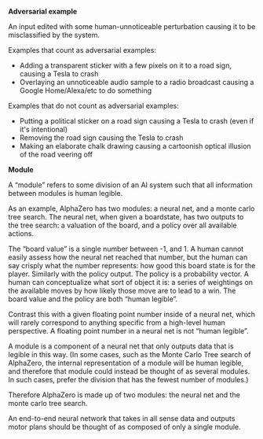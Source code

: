 **Adversarial example**

An input edited with some human-unnoticeable perturbation causing it to be misclassified by the system. 

Examples that count as adversarial examples:

* Adding a transparent sticker with a few pixels on it to a road sign, causing a Tesla to crash
* Overlaying an unnoticeable audio sample to a radio broadcast causing a Google Home/Alexa/etc to do something

Examples that do not count as adversarial examples:

* Putting a political sticker on a road sign causing a Tesla to crash (even if it's intentional)
* Removing the road sign causing the Tesla to crash
* Making an elaborate chalk drawing causing a cartoonish optical illusion of the road veering off



**Module**

A “module” refers to some division of an AI system such that all information between modules is human legible.

As an example, AlphaZero has two modules: a neural net, and a monte carlo tree search. The neural net, when given a boardstate, 
has two outputs to the tree search: a valuation of the board, and a policy over all available actions.

The “board value” is a single number between -1, and 1. A human cannot easily assess how the neural net reached that number, 
but the human can say crisply what the number represents: how good this board state is for the player. Similarly with the policy output. 
The policy is a probability vector. A human can conceptualize what sort of object it is: a series of weightings on the available 
moves by how likely those move are to lead to a win. The board value and the policy are both “human legible”.

Contrast this with a given floating point number inside of a neural net, which will rarely correspond to anything specific from a 
high-level human perspective. A floating point number in a neural net is not “human legible”.

A module is a component of a neural net that only outputs data that is legible in this way. 
(In some cases, such as the Monte Carlo Tree search of AlphaZero, the internal representation of a module will be human legible, 
and therefore that module could instead be thought of as several modules. In such cases, prefer the division that has 
the fewest number of modules.)

Therefore AlphaZero is made up of two modules: the neural net and the monte carlo tree search.

An end-to-end neural network that takes in all sense data and outputs motor plans should be thought of as composed of only 
a single module.
